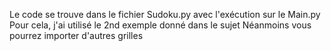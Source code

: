 Le code se trouve dans le fichier Sudoku.py avec l'exécution sur le Main.py 
Pour cela, j'ai utilisé le 2nd exemple donné dans le sujet
Néanmoins vous pourrez importer d'autres grilles 
